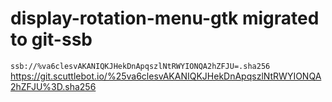 # display-rotation-menu-gtk migrated to git-ssb

`ssb://%va6clesvAKANIQKJHekDnApqszlNtRWYIONQA2hZFJU=.sha256`
https://git.scuttlebot.io/%25va6clesvAKANIQKJHekDnApqszlNtRWYIONQA2hZFJU%3D.sha256
